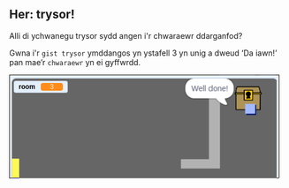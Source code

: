 ## Her: trysor!

Alli di ychwanegu trysor sydd angen i'r chwaraewr ddarganfod?

Gwna i'r `gist trysor` ymddangos yn ystafell 3 yn unig a dweud ‘Da iawn!’ pan mae’r `chwaraewr` yn ei gyffwrdd.

![sgrinlun](images/world-treasure.png)